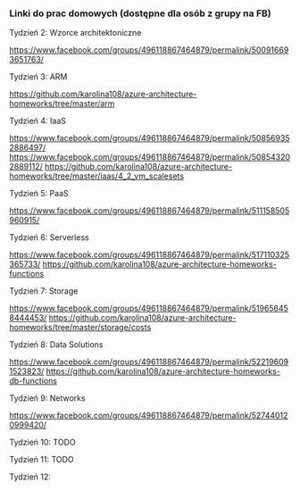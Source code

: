 ### Linki do prac domowych (dostępne dla osób z grupy na FB)

Tydzień 2: Wzorce architektoniczne

https://www.facebook.com/groups/496118867464879/permalink/500916693651763/

Tydzień 3: ARM

https://github.com/karolina108/azure-architecture-homeworks/tree/master/arm

Tydzień 4: IaaS

https://www.facebook.com/groups/496118867464879/permalink/508569352886497/
https://www.facebook.com/groups/496118867464879/permalink/508543202889112/
https://github.com/karolina108/azure-architecture-homeworks/tree/master/iaas/4_2_vm_scalesets

Tydzień 5: PaaS

https://www.facebook.com/groups/496118867464879/permalink/511158505960915/

Tydzień 6: Serverless

https://www.facebook.com/groups/496118867464879/permalink/517110325365733/
https://github.com/karolina108/azure-architecture-homeworks-functions

Tydzień 7: Storage

https://www.facebook.com/groups/496118867464879/permalink/519656458444453/
https://github.com/karolina108/azure-architecture-homeworks/tree/master/storage/costs

Tydzień 8: Data Solutions

https://www.facebook.com/groups/496118867464879/permalink/522196091523823/
https://github.com/karolina108/azure-architecture-homeworks-db-functions

Tydzień 9: Networks

https://www.facebook.com/groups/496118867464879/permalink/527440120999420/

Tydzień 10:
TODO

Tydzień 11:
TODO

Tydzień 12:
